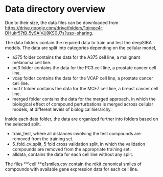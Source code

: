 # Data directory overview

Due to their size, the data files can be downloaded from https://drive.google.com/drive/folders/1qjmec4-DHukr57tB_5y9AiVJj9KS0J7s?usp=sharing.

The data folders contain the required data to train and test the deepSIBA models. The data are split into categories depending on the cellular model,

- a375 folder contains the data for the A375 cell line, a malignant melanoma cell line.
- pc3 folder contains the data for the PC3 cell line, a prostate cancer cell line.
- vcap folder contains the data for the VCAP cell line, a prostate cancer cell line.
- mcf7 folder contains the data for the MCF7 cell line, a breast cancer cell line.
- merged folder contains the data for the merged approach, in which the biological effect of compound perturbations is merged across cellular models, at different levels of biological hierarchy.

Inside each data folder, the data are organized further into folders based on the selected split.

- train_test, where all distances involving the test compounds are removed from the training set.
- 5_fold_cv_split, 5 fold cross validation split, in which the validation compounds are removed from the appropriate training set.
- alldata, contains the data for each cell line without any split.

The files **'cell'**q1smiles.csv contain the rdkit canonical smiles of compounds with available gene expression data for each cell line.